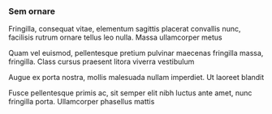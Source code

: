 ### Sem ornare

Fringilla, consequat vitae, elementum sagittis placerat convallis nunc, facilisis rutrum ornare tellus leo nulla. Massa ullamcorper metus

Quam vel euismod, pellentesque pretium pulvinar maecenas fringilla massa, fringilla. Class cursus praesent litora viverra vestibulum

Augue ex porta nostra, mollis malesuada nullam imperdiet. Ut laoreet blandit

Fusce pellentesque primis ac, sit semper elit nibh luctus ante amet, nunc fringilla porta. Ullamcorper phasellus mattis


